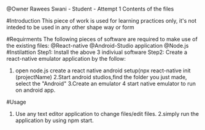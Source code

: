 @Owner Rawees Swani - Student - Attempt 1
Contents of the files

#Introduction
This piece of work is used for learning practices only, it's not inteded to be used in any other shape way or form



#Requirments
The following pieces of software are required to make use of the existing files:
@React-native
@Android-Studio application
@Node.js
#Instilattion 
Step1: Install the above 3 indiviual software
Step2: Create a react-native emulator application by the follow:
1. open node.js create a react native android setup(npx react-native init (projectName)
2.Start android studios,find the folder you just made, select the "Android"
3.Create an emulator
4 start native emulator to run on android app.

#Usage
1. Use any text editor application to change files/edit files.
2.simply run the application by using npm start.



